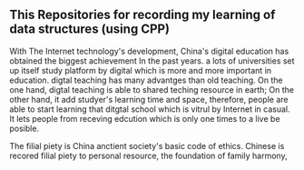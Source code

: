 ##  This Repositories for recording my learning of data structures (using CPP)


With The Internet technology's development, China's digital education has obtained the biggest achievement In the past years. a lots of universities set up itself study platform by digital which is more and more important in education. digtal teaching has many advantges than old teaching. On the one hand, digtal teaching is able to shared teching resource in earth; On the other hand, it add studyer's learning time and space, therefore, people are able to start learning that ditgtal school which is vitrul by Internet in casual. It lets people from receving edcution which is only one times to a live be posible.


The filial piety is China anctient society's basic code of ethics. Chinese is recored filial piety to personal resource, the foundation of family harmony, 
